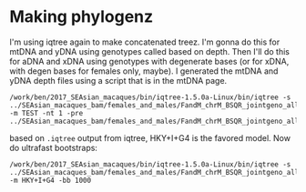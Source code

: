 # Making phylogenz

I'm using iqtree again to make concatenated treez.  I'm gonna do this for mtDNA and yDNA using genotypes called based on depth.  Then I'll do this for aDNA and xDNA using genotypes with degenerate bases (or for xDNA, with degen bases for females only, maybe).  I generated the mtDNA and yDNA depth files using a script that is in the mtDNA page.

```
/work/ben/2017_SEAsian_macaques/bin/iqtree-1.5.0a-Linux/bin/iqtree -s ../SEAsian_macaques_bam/females_and_males/FandM_chrM_BSQR_jointgeno_allsites_filtered.vcf.gz_bydepth.nxs -m TEST -nt 1 -pre ../SEAsian_macaques_bam/females_and_males/FandM_chrM_BSQR_jointgeno_allsites_filtered.vcf.gz_bydepth.nxs_
```

based on `.iqtree` output from iqtree, HKY+I+G4 is the favored model.  Now do ultrafast bootstraps:

```
/work/ben/2017_SEAsian_macaques/bin/iqtree-1.5.0a-Linux/bin/iqtree -s ../SEAsian_macaques_bam/females_and_males/FandM_chrM_BSQR_jointgeno_allsites_filtered.vcf.gz_bydepth.nxs -m HKY+I+G4 -bb 1000
```
